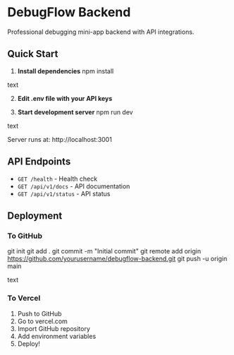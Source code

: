 # DebugFlow Backend

Professional debugging mini-app backend with API integrations.

## Quick Start

1. **Install dependencies**
npm install

text

2. **Edit .env file with your API keys**

3. **Start development server**
npm run dev

text

Server runs at: http://localhost:3001

## API Endpoints

- `GET /health` - Health check
- `GET /api/v1/docs` - API documentation  
- `GET /api/v1/status` - API status

## Deployment

### To GitHub
git init
git add .
git commit -m "Initial commit"
git remote add origin https://github.com/yourusername/debugflow-backend.git
git push -u origin main

text

### To Vercel
1. Push to GitHub
2. Go to vercel.com
3. Import GitHub repository
4. Add environment variables
5. Deploy!
